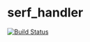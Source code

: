 serf_handler
============
[![Build Status](https://travis-ci.org/konchan/serf_handler.svg?branch=master)](https://travis-ci.org/konchan/serf_handler)
